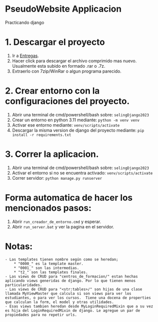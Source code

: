 # PseudoWebsite Applicacion
Practicando django

# 1. Descargar el proyecto
1. Ir a [Entregas](https://github.com/ecthelion5109/selingdjango2023/releases/tag/entregas).
2. Hacer click para descargar el archivo comprimido mas nuevo. Usualmente esta subido en formado .rar o .7z.
3. Extraerlo con 7zip/WinRar o algun programa parecido. 

# 2. Crear entorno con la configuraciones del proyecto.
1. Abrir una terminal de cmd/powershell/bash sobre:	`selingDjango2023`
2. Crear un entorno en python 3.11 mediante:	`python -m venv venv`
3. Activar ese entorno mediante:	`venv/scripts/activate`
4. Descargar la misma version de django del proyecto mediante:	`pip install -r requirements.txt`
	
# 3. Correr la aplicacion.
1. Abrir una terminal de cmd/powershell/bash sobre:	`selingDjango2023`
2. Activar el entorno si no se encuentra activado:	`venv/scripts/activate`
3. Correr servidor:	`python manage.py runserver`

	
# Forma automatica de hacer los mencionados pasos:
1. Abrir `run_creador_de_entorno.cmd` y esperar.
2. Abrir `run_server.bat` y ver la pagina en el servidor.
	
# Notas:
	- Las templates tienen nombre según como se heredan; 
		* "0000_" es la template master.
		* "0001_" son las intermedias.
		* "t2_" son las templates finales.
	- Las views de CRUD para "centros_de_formacion/" estan hechas aplicando views generidas de django. Por lo que tienen menos particularidades.
	- Las views de CRUD para "<str:tables>/" son hijas de una clase llamada MyViewMaster que calcula si son views para ver los estudiantes, o para ver los cursos.  Tiene una docena de properties que calculan la form, el model y otras utilidades. 
	- Esas views tambien heredan desde MyLoginRequiredMixin que a su vez es hija del LoginRequiredMixin de django. Le agregue un par de propiedades para no repetir urls.